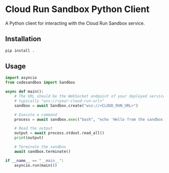 # Cloud Run Sandbox Python Client

A Python client for interacting with the Cloud Run Sandbox service.

## Installation

```bash
pip install .
```

## Usage

```python
import asyncio
from codesandbox import Sandbox

async def main():
    # The URL should be the WebSocket endpoint of your deployed service,
    # typically "wss://<your-cloud-run-url>"
    sandbox = await Sandbox.create("wss://<CLOUD_RUN_URL>")

    # Execute a command
    process = await sandbox.exec("bash", "echo 'Hello from the sandbox!'")

    # Read the output
    output = await process.stdout.read_all()
    print(output)

    # Terminate the sandbox
    await sandbox.terminate()

if __name__ == "__main__":
    asyncio.run(main())
```
